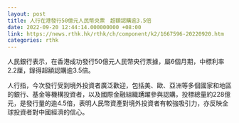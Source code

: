 ```yaml
---
layout: post
title: 人行在港發行50億元人民幣央票　超額認購逾3.5倍
date: 2022-09-20 12:44:14.000000000 +08:00
link: https://news.rthk.hk/rthk/ch/component/k2/1667596-20220920.htm
categories: rthk
---
```


人民銀行表示，在香港成功發行50億元人民幣央行票據，屬6個月期，中標利率2.2厘，錄得超額認購逾3.5倍。

人行指，今次發行受到境外投資者廣泛歡迎，包括美、歐、亞洲等多個國家和地區的銀行、基金等機構投資者，以及國際金融組織踴躍參與認購，投標總量約228億元，是發行量的逾4.5倍，表明人民幣資產對境外投資者有較強吸引力，亦反映全球投資者對中國經濟的信心。
